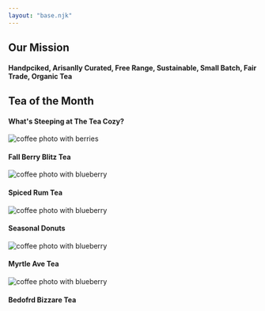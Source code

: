 ```yaml
---
layout: "base.njk"
---
```


<div class="banner" id="mission">
  <div class="banner-text">
    <h2>Our Mission</h2>
    <h4>Handpciked, Arisanlly Curated, Free Range, Sustainable, Small Batch, Fair Trade, Organic Tea</h4>
  </div>
</div>

<section class="tea-otm" id="featured">
    <div class="section-title" >
    <h1>Tea of the Month</h1>
    <h4>What's Steeping at The Tea Cozy?</h4>
    </div>
    <div class="cards">
        <div class="card">
        <img src="/assets/img-berryblitz.jpg" alt="coffee photo with berries">
        <h4>Fall Berry Blitz Tea</h4>
        </div>
        <div class="card">
        <img src="/assets/img-spiced-rum.webp" alt="coffee photo with blueberry">
        <h4>Spiced Rum Tea</h4>
        </div>
        <div class="card">
        <img src="/assets/img-donut.jpg" alt="coffee photo with blueberry">
        <h4>Seasonal Donuts</h4>
        </div>
        <div class="card">
        <img src="/assets/img-myrtle-ave.webp" alt="coffee photo with blueberry">
        <h4>Myrtle Ave Tea</h4>
        </div>
        <div class="card">
        <img src="/assets/img-bedford-bizarre.webp" alt="coffee photo with blueberry">
        <h4>Bedofrd Bizzare Tea</h4>
        </div>
    </div>
</section>
